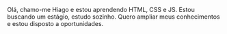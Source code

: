 Olá, chamo-me Hiago e estou aprendendo HTML, CSS e JS.
Estou buscando um estágio, estudo sozinho.
Quero ampliar meus conhecimentos e estou disposto a oportunidades.
